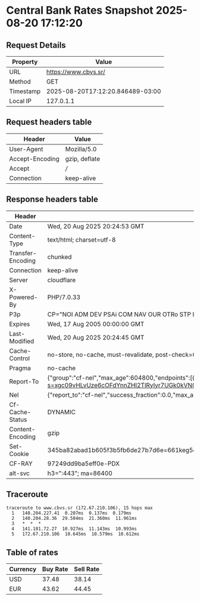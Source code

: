 # Central Bank Rates Snapshot 2025-08-20 17:12:20
## Request Details

| Property | Value |
|----------|-------|
| URL | https://www.cbvs.sr/ |
| Method | GET |
| Timestamp | 2025-08-20T17:12:20.846489-03:00 |
| Local IP | 127.0.1.1 |
    
## Request headers table

| Header | Value |
|--------|-------|
| User-Agent | Mozilla/5.0 |
| Accept-Encoding | gzip, deflate |
| Accept | */* |
| Connection | keep-alive |

    
## Response headers table
| Header | Value |
|--------|-------|
| Date | Wed, 20 Aug 2025 20:24:53 GMT |
| Content-Type | text/html; charset=utf-8 |
| Transfer-Encoding | chunked |
| Connection | keep-alive |
| Server | cloudflare |
| X-Powered-By | PHP/7.0.33 |
| P3p | CP="NOI ADM DEV PSAi COM NAV OUR OTRo STP IND DEM" |
| Expires | Wed, 17 Aug 2005 00:00:00 GMT |
| Last-Modified | Wed, 20 Aug 2025 20:24:45 GMT |
| Cache-Control | no-store, no-cache, must-revalidate, post-check=0, pre-check=0 |
| Pragma | no-cache |
| Report-To | {"group":"cf-nel","max_age":604800,"endpoints":[{"url":"https://a.nel.cloudflare.com/report/v4?s=xgc09vHLvUze6cOFdYnnZHI2TlRyIyr7UGk0kVN0F1Da%2B41p7pGo495ID01hyRqvNULiWDkm4v09fE4GSCxxDmkBvJ46xW%2F87Q%3D%3D"}]} |
| Nel | {"report_to":"cf-nel","success_fraction":0.0,"max_age":604800} |
| Cf-Cache-Status | DYNAMIC |
| Content-Encoding | gzip |
| Set-Cookie | 345ba82abad1b605f3b5fb6de27b7d6e=661keg5g4sgcqr997rguiupmj4; HttpOnly; Path=/ |
| CF-RAY | 97249dd9ba5eff0e-PDX |
| alt-svc | h3=":443"; ma=86400 |

## Traceroute 

```
traceroute to www.cbvs.sr (172.67.210.106), 15 hops max
  1   140.204.227.41  0.207ms  0.137ms  0.179ms 
  2   140.204.28.36  29.504ms  21.360ms  11.961ms 
  3   *  *  * 
  4   141.101.72.27  10.927ms  11.143ms  10.993ms 
  5   172.67.210.106  10.645ms  10.579ms  10.612ms 

```

## Table of rates

| Currency | Buy Rate | Sell Rate |
|----------|----------|-----------|
| USD | 37.48 | 38.14 |
| EUR | 43.62 | 44.45 |
